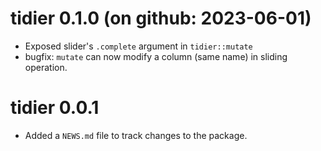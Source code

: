 # tidier 0.1.0 (on github: 2023-06-01)

* Exposed slider's `.complete` argument in `tidier::mutate`
* bugfix: `mutate` can now modify a column (same name) in sliding operation. 

# tidier 0.0.1

* Added a `NEWS.md` file to track changes to the package.
